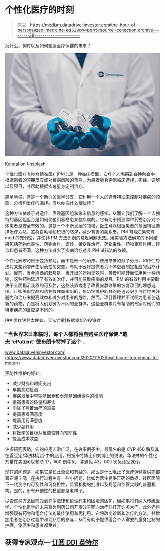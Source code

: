# 个性化医疗的时刻

> 原文：<https://medium.datadriveninvestor.com/the-hour-of-personalized-medicine-ed329b44bd45?source=collection_archive---------38----------------------->

为什么、何时以及如何塑造医疗保健的未来？

![](img/d1d701f6033814e376cee7406d19175c.png)

[Kendal](https://unsplash.com/@hikendal?utm_source=unsplash&utm_medium=referral&utm_content=creditCopyText) on [Unsplash](https://unsplash.com/s/photos/healthcare?utm_source=unsplash&utm_medium=referral&utm_content=creditCopyText)

个性化医疗也称为精准医疗(PM ),是一种临床模型，它将个人隔离到各种聚会中，根据患者的预期反应或对疾病风险的预期，为患者量身定制临床选择、实践、调解以及项目，并帮助根据疾病量身定制治疗。

简单地说，这是一个新兴的医学分支，它利用一个人的遗传特征来控制对疾病的预测、分析和治疗的选择。所以你说什么是独特？

这种方法依赖于对遗传、表观基因组和临床信息的感知，从而让我们了解一个人独特的基因组组合是如何使他们容易患某些疾病的。它有助于预测哪种药物治疗对个体患者是安全有效的。这是一个不断发展的领域，医生可以根据患者的基因特征选择治疗方法，这将自动增加积极的结果，减少有害的副作用。PM 可能汇集现有 med 的充分性，并使非 PM 方法识别的常规问题无效。用实验方法确定的不同结果包括药物危害性、药物合作、误诊、接受性治疗、药物毒性、药物相互作用、误诊和患者不满。这种方法减少了疾病治疗对非 PM 试错法的依赖。

个性化医疗的目标包括预防，而不是唯一的治疗。使用患者的分子分层，如评估导致对某些药物产生耐药性的突变，有助于医疗提供者为个体患者制定相应的治疗计划。目前，当今遵循的趋势是，当开出的药物无效时，患者可能转而使用另一种药物，这种药物延迟了有效的治疗，并可能导致疾病的发展。PM 的有效利用主要取决于全面指示装置的可及性，这些装置考虑了改善安静效果的恢复项目的理想选择。正如美国食品和药物管理局指出的，预防性维护的目的是通过更加可行地关注避免和治疗来提高效益和减少对患者的危险。然而，项目管理并不试图为患者创造新的药物，而是将人们划分为不同的亚群体，这些亚群体对有帮助的专家对他们的特定疾病的反应是不同的。

[](https://www.datadriveninvestor.com/2020/11/02/healthcare-too-cheap-to-meter/) [## 医疗保健太便宜，无法计量|数据驱动的投资者

### "当世界末日来临时，每个人都将独自购买医疗保健."戴夫“ePatient”德布朗卡特掉了这个…

www.datadriveninvestor.com](https://www.datadriveninvestor.com/2020/11/02/healthcare-too-cheap-to-meter/) 

预防性维护的好处:

*   减少财务和时间支出
*   早期疾病检测
*   疾病发展中早期基因组和表观基因组事件的检测
*   提高患者的质量和寿命
*   消除了痛苦治疗的需要
*   提高患者满意度
*   提高用药满意度
*   减少副作用
*   将医学的目标从反应性转向预防性
*   提高成本效益

许多研究表明，它的应用非常广泛，在许多例子中，最著名的是 CYP 450 酶及其在香豆定/华法林治疗中的应用。根据卡特博士和刘博士的说法，华法林的个性化剂量在美国可以预防 17，000 例中风，并避免 43，000 次急诊室就诊。

现在的问题是，如果它是如此全面和有益的，那么是什么阻止了医疗保健提供商部署它呢？嗯，在执行过程中有一些小问题，比如为医生提供正确的数据，社区医院下一代测序的可及性和可负担性，监管机构的批准以及规范和监管实践的普遍机构。是的，所有开创性的模型都是老样子。

尽管这种方法目前受到许多法律和伦理约束和困境的困扰，但如果将其纳入传统医学，个性化医学的未来将为制药公司开发分子靶向治疗剂打开许多大门，此外还将增强现有药物和组合疗法的最佳使用和再利用。它将改变诊断和治疗的方法，并增加患者在治疗过程中和治疗后的参与，从而有助于提供适合个人需要的量身定制的护理，使医生和患者都受益。

## 获得专家观点— [订阅 DDI 英特尔](https://datadriveninvestor.com/ddi-intel)
